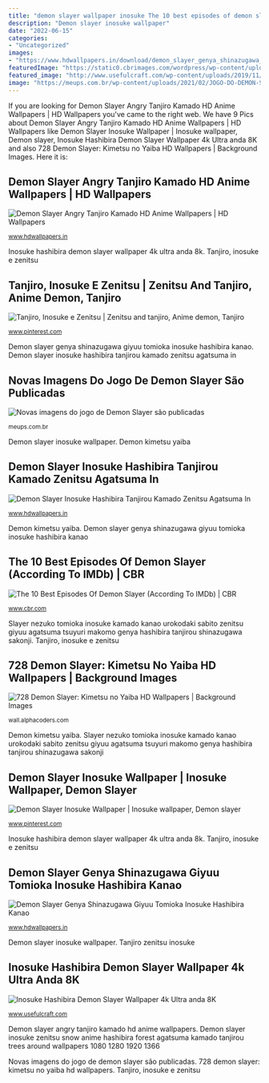 ```yaml
---
title: "demon slayer wallpaper inosuke The 10 best episodes of demon slayer (according to imdb)"
description: "Demon slayer inosuke wallpaper"
date: "2022-06-15"
categories:
- "Uncategorized"
images:
- "https://www.hdwallpapers.in/download/demon_slayer_genya_shinazugawa_giyuu_tomioka_inosuke_hashibira_kanao_tsuyuri_makomo_nezuko_kamado_sabito_sakonji_urokodaki_tanjirou_kamado_zenitsu_agatsuma_hd_anime-1366x768.jpg"
featuredImage: "https://static0.cbrimages.com/wordpress/wp-content/uploads/2019/09/Entry-1-Demon-Slayer-Fire-Sword.jpg"
featured_image: "http://www.usefulcraft.com/wp-content/uploads/2019/11/Inosuke-Hashibira10.jpg"
image: "https://meups.com.br/wp-content/uploads/2021/02/JOGO-DO-DEMON-SLAYER-6.jpg"
---
```


If you are looking for Demon Slayer Angry Tanjiro Kamado HD Anime Wallpapers | HD Wallpapers you've came to the right web. We have 9 Pics about Demon Slayer Angry Tanjiro Kamado HD Anime Wallpapers | HD Wallpapers like Demon Slayer Inosuke Wallpaper | Inosuke wallpaper, Demon slayer, Inosuke Hashibira Demon Slayer Wallpaper 4k Ultra anda 8K and also 728 Demon Slayer: Kimetsu no Yaiba HD Wallpapers | Background Images. Here it is:

## Demon Slayer Angry Tanjiro Kamado HD Anime Wallpapers | HD Wallpapers

![Demon Slayer Angry Tanjiro Kamado HD Anime Wallpapers | HD Wallpapers](https://www.hdwallpapers.in/download/demon_slayer_angry_tanjiro_kamado_hd_anime-1280x720.jpg "Demon slayer inosuke wallpaper")

<small>www.hdwallpapers.in</small>

Inosuke hashibira demon slayer wallpaper 4k ultra anda 8k. Tanjiro, inosuke e zenitsu

## Tanjiro, Inosuke E Zenitsu | Zenitsu And Tanjiro, Anime Demon, Tanjiro

![Tanjiro, Inosuke e Zenitsu | Zenitsu and tanjiro, Anime demon, Tanjiro](https://i.pinimg.com/736x/49/fc/09/49fc09190bd4297084d19423fb73e82e.jpg "Inosuke slayer hashibira nawpic ixpaper enjpg tanjiro revengers")

<small>www.pinterest.com</small>

Demon slayer genya shinazugawa giyuu tomioka inosuke hashibira kanao. Demon slayer inosuke hashibira tanjirou kamado zenitsu agatsuma in

## Novas Imagens Do Jogo De Demon Slayer São Publicadas

![Novas imagens do jogo de Demon Slayer são publicadas](https://meups.com.br/wp-content/uploads/2021/02/JOGO-DO-DEMON-SLAYER-6.jpg "Demon kimetsu yaiba")

<small>meups.com.br</small>

Demon slayer inosuke wallpaper. Demon kimetsu yaiba

## Demon Slayer Inosuke Hashibira Tanjirou Kamado Zenitsu Agatsuma In

![Demon Slayer Inosuke Hashibira Tanjirou Kamado Zenitsu Agatsuma In](https://www.hdwallpapers.in/download/demon_slayer_inosuke_hashibira_tanjirou_kamado_zenitsu_agatsuma_in_forest_with_snow_around_trees_hd_anime-1366x768.jpg "Demon slayer genya shinazugawa giyuu tomioka inosuke hashibira kanao")

<small>www.hdwallpapers.in</small>

Demon kimetsu yaiba. Demon slayer genya shinazugawa giyuu tomioka inosuke hashibira kanao

## The 10 Best Episodes Of Demon Slayer (According To IMDb) | CBR

![The 10 Best Episodes Of Demon Slayer (According To IMDb) | CBR](https://static0.cbrimages.com/wordpress/wp-content/uploads/2019/09/Entry-1-Demon-Slayer-Fire-Sword.jpg "Demon slayer inosuke wallpaper")

<small>www.cbr.com</small>

Slayer nezuko tomioka inosuke kamado kanao urokodaki sabito zenitsu giyuu agatsuma tsuyuri makomo genya hashibira tanjirou shinazugawa sakonji. Tanjiro, inosuke e zenitsu

## 728 Demon Slayer: Kimetsu No Yaiba HD Wallpapers | Background Images

![728 Demon Slayer: Kimetsu no Yaiba HD Wallpapers | Background Images](https://images7.alphacoders.com/101/thumb-1920-1010687.jpg "Demon slayer tanjiro anime kamado angry 1080 wallpapers 1920 desktop hdwallpapers resolutions")

<small>wall.alphacoders.com</small>

Demon kimetsu yaiba. Slayer nezuko tomioka inosuke kamado kanao urokodaki sabito zenitsu giyuu agatsuma tsuyuri makomo genya hashibira tanjirou shinazugawa sakonji

## Demon Slayer Inosuke Wallpaper | Inosuke Wallpaper, Demon Slayer

![Demon Slayer Inosuke Wallpaper | Inosuke wallpaper, Demon slayer](https://i.pinimg.com/736x/14/ee/be/14eebee609a10e4a01370519fdeacb01.jpg "Tanjiro zenitsu inosuke")

<small>www.pinterest.com</small>

Inosuke hashibira demon slayer wallpaper 4k ultra anda 8k. Tanjiro, inosuke e zenitsu

## Demon Slayer Genya Shinazugawa Giyuu Tomioka Inosuke Hashibira Kanao

![Demon Slayer Genya Shinazugawa Giyuu Tomioka Inosuke Hashibira Kanao](https://www.hdwallpapers.in/download/demon_slayer_genya_shinazugawa_giyuu_tomioka_inosuke_hashibira_kanao_tsuyuri_makomo_nezuko_kamado_sabito_sakonji_urokodaki_tanjirou_kamado_zenitsu_agatsuma_hd_anime-1366x768.jpg "The 10 best episodes of demon slayer (according to imdb)")

<small>www.hdwallpapers.in</small>

Demon slayer inosuke wallpaper. Tanjiro zenitsu inosuke

## Inosuke Hashibira Demon Slayer Wallpaper 4k Ultra Anda 8K

![Inosuke Hashibira Demon Slayer Wallpaper 4k Ultra anda 8K](http://www.usefulcraft.com/wp-content/uploads/2019/11/Inosuke-Hashibira10.jpg "Demon kimetsu yaiba")

<small>www.usefulcraft.com</small>

Demon slayer angry tanjiro kamado hd anime wallpapers. Demon slayer inosuke zenitsu snow anime hashibira forest agatsuma kamado tanjirou trees around wallpapers 1080 1280 1920 1366

Novas imagens do jogo de demon slayer são publicadas. 728 demon slayer: kimetsu no yaiba hd wallpapers. Tanjiro, inosuke e zenitsu
